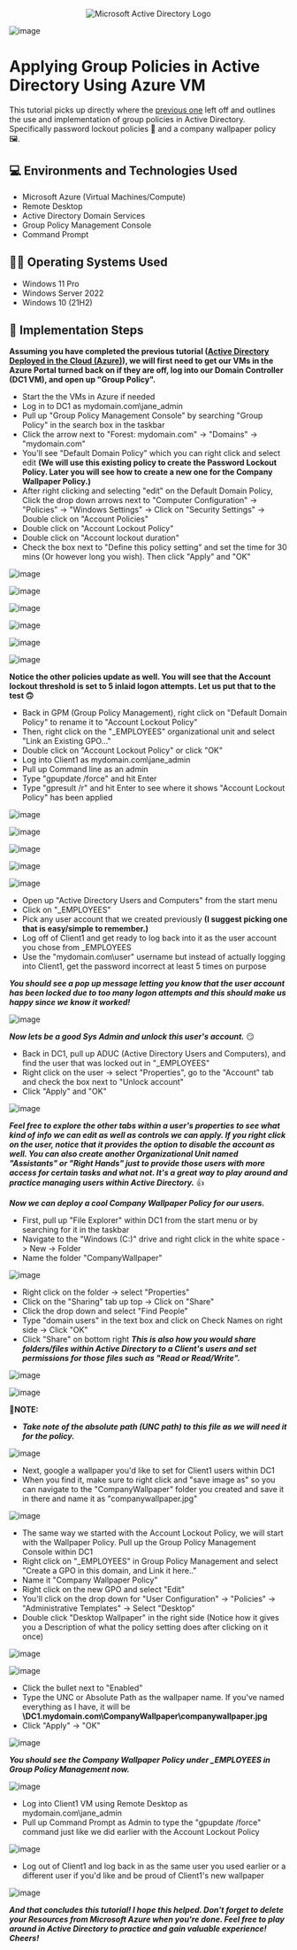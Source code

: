 <p align="center">
<img src="https://i.imgur.com/pU5A58S.png" alt="Microsoft Active Directory Logo"/>
</p>

![image](https://github.com/user-attachments/assets/0d08fdec-00b1-4b18-a9fe-1e0aa6d5b572)


<h1>Applying Group Policies in Active Directory Using Azure VM</h1>
This tutorial picks up directly where the <a href="https://github.com/JoshuaSchlegel/configure-ad">previous one</a> left off and outlines the use and implementation of group policies in Active Directory. Specifically password lockout policies 🔐 and a company wallpaper policy 🖼️. 

<h2>💻 Environments and Technologies Used</h2>

- Microsoft Azure (Virtual Machines/Compute)
- Remote Desktop
- Active Directory Domain Services
- Group Policy Management Console
- Command Prompt

<h2>👨‍💻 Operating Systems Used </h2>

- Windows 11 Pro
- Windows Server 2022
- Windows 10 (21H2)

<h2>🧰 Implementation Steps</h2>

**Assuming you have completed the previous tutorial (<a href="https://github.com/JoshuaSchlegel/configure-ad">Active Directory Deployed in the Cloud (Azure)</a>), we will first need to get our VMs in the Azure Portal turned back on if they are off, log into our Domain Controller (DC1 VM), and open up "Group Policy".**

- Start the the VMs in Azure if needed
- Log in to DC1 as mydomain.com\jane_admin
- Pull up "Group Policy Management Console" by searching "Group Policy" in the search box in the taskbar
- Click the arrow next to "Forest: mydomain.com" -> "Domains" -> "mydomain.com"
- You'll see "Default Domain Policy" which you can right click and select edit **(We will use this existing policy to create the Password Lockout Policy. Later you will see how to create a new one for the Company Wallpaper Policy.)**
- After right clicking and selecting "edit" on the Default Domain Policy, Click the drop down arrows next to "Computer Configuration" -> "Policies" -> "Windows Settings" -> Click on "Security Settings" -> Double click on "Account Policies"
- Double click on "Account Lockout Policy"
- Double click on "Account lockout duration"
- Check the box next to "Define this policy setting" and set the time for 30 mins (Or however long you wish). Then click "Apply" and "OK"



![image](https://github.com/user-attachments/assets/28668c5e-79d4-4234-a8ab-4fd63f697b83)

![image](https://github.com/user-attachments/assets/eeeab035-0c87-4790-b51e-17d3616760b2)

![image](https://github.com/user-attachments/assets/870fbe89-b26d-4f82-81ad-7f8c357a86e1)

![image](https://github.com/user-attachments/assets/fded6875-c3be-44f3-9b3b-b6f8708817ac)

![image](https://github.com/user-attachments/assets/6e6da7cb-8f65-4978-b28f-487dcac3f59a)

![image](https://github.com/user-attachments/assets/4c1f96fe-1f4d-4cd7-9ca7-e0dacf49d736)

**Notice the other policies update as well. You will see that the Account lockout threshold is set to 5 inlaid logon attempts. Let us put that to the test 🙃**

- Back in GPM (Group Policy Management), right click on "Default Domain Policy" to rename it to "Account Lockout Policy"
- Then, right click on the "_EMPLOYEES" organizational unit and select "Link an Existing GPO..."
- Double click on "Account Lockout Policy" or click "OK"
- Log into Client1 as mydomain.com\jane_admin
- Pull up Command line as an admin
- Type "gpupdate /force" and hit Enter
- Type "gpresult /r"  and hit Enter to see where it shows "Account Lockout Policy" has been applied

![image](https://github.com/user-attachments/assets/cbc19b54-27c0-4bfb-a8c6-5eb44e76b41b)

![image](https://github.com/user-attachments/assets/924cecbb-7149-455f-9b66-70816b780821)

![image](https://github.com/user-attachments/assets/5855ebc4-c875-4381-99c9-bd4ab2155640)

![image](https://github.com/user-attachments/assets/ac8d948d-4a6e-4a3e-bc8b-8c585e933262)

![image](https://github.com/user-attachments/assets/30453ad3-57e0-475c-84d9-f8d74ee0cbc9)

- Open up "Active Directory Users and Computers" from the start menu
- Click on "_EMPLOYEES"
- Pick any user account that we created previously **(I suggest picking one that is easy/simple to remember.)**
- Log off of Client1 and get ready to log back into it as the user account you chose from _EMPLOYEES
- Use the "mydomain.com\user" username but instead of actually logging into Client1, get the password incorrect at least 5 times on purpose

***You should see a pop up message letting you know that the user account has been locked due to too many logon attempts and this should make us happy since we know it worked!***

  ![image](https://github.com/user-attachments/assets/e68f2a9d-c4f1-41ca-bfdc-2e05312715c1)

***Now lets be a good Sys Admin and unlock this user's account.*** 😏

- Back in DC1, pull up ADUC (Active Directory Users and Computers), and find the user that was locked out in "_EMPLOYEES"
- Right click on the user -> select "Properties", go to the "Account" tab and check the box next to "Unlock account"
- Click "Apply" and "OK"

![image](https://github.com/user-attachments/assets/c5d3f441-3b47-4aa5-b0b6-eead1cb33b47)

***Feel free to explore the other tabs within a user's properties to see what kind of info we can edit as well as controls we can apply. If you right click on the user, notice that it provides the option to disable the account as well. You can also create another Organizational Unit named "Assistants" or "Right Hands" just to provide those users with more access for certain tasks and what not. It's a great way to play around and practice managing users within Active Directory.*** 👍

***Now we can deploy a cool Company Wallpaper Policy for our users.***

- First, pull up "File Explorer" within DC1 from the start menu or by searching for it in the taskbar
- Navigate to the "Windows (C:)" drive and right click in the white space -> New -> Folder
- Name the folder "CompanyWallpaper"

![image](https://github.com/user-attachments/assets/243692b3-77a1-4b77-8cce-ce88969f1ede)


- Right click on the folder -> select "Properties"
- Click on the "Sharing" tab up top -> Click on "Share"
- Click the drop down and select "Find People"
- Type "domain users" in the text box and click on Check Names on right side -> Click "OK"
- Click "Share" on bottom right
***This is also how you would share folders/files within Active Directory to a Client's users and set permissions for those files such as "Read or Read/Write".***

![image](https://github.com/user-attachments/assets/1e594a9a-4839-41a6-aa0c-57ad3c5a2053)

![image](https://github.com/user-attachments/assets/b108e833-3911-41c1-9b9f-0df12271310b)

📝**NOTE:**
- ***Take note of the absolute path (UNC path) to this file as we will need it for the policy.***

![image](https://github.com/user-attachments/assets/8a35ef8a-4cce-44fa-addf-010f6b9e422a)

- Next, google a wallpaper you'd like to set for Client1 users within DC1 
- When you find it, make sure to right click and "save image as" so you can navigate to the "CompanyWallpaper" folder you created and save it in there and name it as "companywallpaper.jpg"

![image](https://github.com/user-attachments/assets/ec815f7b-65b4-4589-b6cc-922acca24276)

- The same way we started with the Account Lockout Policy, we will start with the Wallpaper Policy. Pull up the Group Policy Management Console within DC1
- Right click on "_EMPLOYEES" in Group Policy Management and select "Create a GPO in this domain, and Link it here.."
- Name it "Company Wallpaper Policy"
- Right click on the new GPO and select "Edit"
- You'll click on the drop down for "User Configuration" -> "Policies" -> "Administrative Templates" -> Select "Desktop"
- Double click "Desktop Wallpaper" in the right side (Notice how it gives you a Description of what the policy setting does after clicking on it once)

![image](https://github.com/user-attachments/assets/71f917c3-a7f6-4c46-9970-03b9e32bb0ec)

![image](https://github.com/user-attachments/assets/f2610f01-00b3-445a-9a2d-852970519190)

- Click the bullet next to "Enabled"
- Type the UNC or Absolute Path as the wallpaper name. If you've named everything as I have, it will be **\\DC1.mydomain.com\CompanyWallpaper\companywallpaper.jpg**
- Click "Apply" -> "OK"

![image](https://github.com/user-attachments/assets/e67eb65f-1312-4b27-97bc-80a1c0f60f7f)

***You should see the Company Wallpaper Policy under _EMPLOYEES in Group Policy Management now.***

![image](https://github.com/user-attachments/assets/95d5d398-9b1e-4a13-8757-6ea0d65bfeaa)

- Log into Client1 VM using Remote Desktop as mydomain.com\jane_admin
- Pull up Command Prompt as Admin to type the "gpupdate /force" command just like we did earlier with the Account Lockout Policy

![image](https://github.com/user-attachments/assets/563f5b4a-4256-469d-ab79-089d67174659)

- Log out of Client1 and log back in as the same user you used earlier or a different user if you'd like and be proud of Client1's new wallpaper

![image](https://github.com/user-attachments/assets/48a9f6ff-2807-4ba3-95d5-f388a5dce6e7)

 ***And that concludes this tutorial! I hope this helped. Don't forget to delete your Resources from Microsoft Azure when you're done. Feel free to play around in Active Directory to practice and gain valuable experience! Cheers!***
